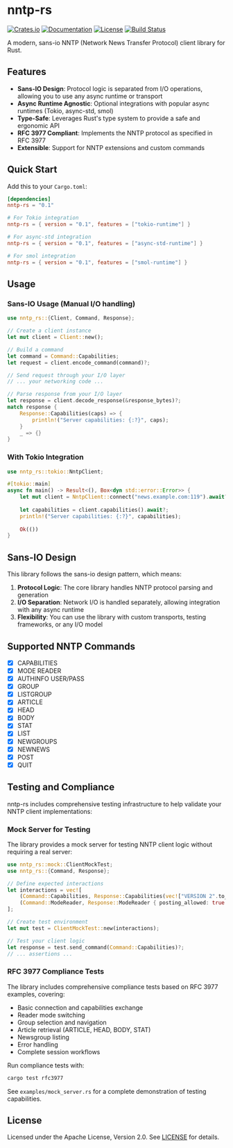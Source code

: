 # nntp-rs

[![Crates.io](https://img.shields.io/crates/v/nntp-rs.svg)](https://crates.io/crates/nntp-rs)
[![Documentation](https://docs.rs/nntp-rs/badge.svg)](https://docs.rs/nntp-rs)
[![License](https://img.shields.io/badge/license-Apache%202.0-blue.svg)](LICENSE)
[![Build Status](https://github.com/forever-august/nntp-rs/workflows/CI/badge.svg)](https://github.com/forever-august/nntp-rs/actions)

A modern, sans-io NNTP (Network News Transfer Protocol) client library for Rust.

## Features

- **Sans-IO Design**: Protocol logic is separated from I/O operations, allowing you to use any async runtime or transport
- **Async Runtime Agnostic**: Optional integrations with popular async runtimes (Tokio, async-std, smol)
- **Type-Safe**: Leverages Rust's type system to provide a safe and ergonomic API
- **RFC 3977 Compliant**: Implements the NNTP protocol as specified in RFC 3977
- **Extensible**: Support for NNTP extensions and custom commands

## Quick Start

Add this to your `Cargo.toml`:

```toml
[dependencies]
nntp-rs = "0.1"

# For Tokio integration
nntp-rs = { version = "0.1", features = ["tokio-runtime"] }

# For async-std integration  
nntp-rs = { version = "0.1", features = ["async-std-runtime"] }

# For smol integration
nntp-rs = { version = "0.1", features = ["smol-runtime"] }
```

## Usage

### Sans-IO Usage (Manual I/O handling)

```rust
use nntp_rs::{Client, Command, Response};

// Create a client instance
let mut client = Client::new();

// Build a command
let command = Command::Capabilities;
let request = client.encode_command(command)?;

// Send request through your I/O layer
// ... your networking code ...

// Parse response from your I/O layer  
let response = client.decode_response(&response_bytes)?;
match response {
    Response::Capabilities(caps) => {
        println!("Server capabilities: {:?}", caps);
    }
    _ => {}
}
```

### With Tokio Integration

```rust
use nntp_rs::tokio::NntpClient;

#[tokio::main]
async fn main() -> Result<(), Box<dyn std::error::Error>> {
    let mut client = NntpClient::connect("news.example.com:119").await?;
    
    let capabilities = client.capabilities().await?;
    println!("Server capabilities: {:?}", capabilities);
    
    Ok(())
}
```

## Sans-IO Design

This library follows the sans-io design pattern, which means:

1. **Protocol Logic**: The core library handles NNTP protocol parsing and generation
2. **I/O Separation**: Network I/O is handled separately, allowing integration with any async runtime
3. **Flexibility**: You can use the library with custom transports, testing frameworks, or any I/O model

## Supported NNTP Commands

- [x] CAPABILITIES
- [x] MODE READER  
- [x] AUTHINFO USER/PASS
- [x] GROUP
- [x] LISTGROUP
- [x] ARTICLE
- [x] HEAD
- [x] BODY
- [x] STAT
- [x] LIST
- [x] NEWGROUPS
- [x] NEWNEWS
- [x] POST
- [x] QUIT

## Testing and Compliance

nntp-rs includes comprehensive testing infrastructure to help validate your NNTP client implementations:

### Mock Server for Testing

The library provides a mock server for testing NNTP client logic without requiring a real server:

```rust
use nntp_rs::mock::ClientMockTest;
use nntp_rs::{Command, Response};

// Define expected interactions
let interactions = vec![
    (Command::Capabilities, Response::Capabilities(vec!["VERSION 2".to_string()])),
    (Command::ModeReader, Response::ModeReader { posting_allowed: true }),
];

// Create test environment
let mut test = ClientMockTest::new(interactions);

// Test your client logic
let response = test.send_command(Command::Capabilities)?;
// ... assertions ...
```

### RFC 3977 Compliance Tests

The library includes comprehensive compliance tests based on RFC 3977 examples, covering:

- Basic connection and capabilities exchange
- Reader mode switching
- Group selection and navigation
- Article retrieval (ARTICLE, HEAD, BODY, STAT)
- Newsgroup listing
- Error handling
- Complete session workflows

Run compliance tests with:
```bash
cargo test rfc3977
```

See `examples/mock_server.rs` for a complete demonstration of testing capabilities.

## License

Licensed under the Apache License, Version 2.0. See [LICENSE](LICENSE) for details.